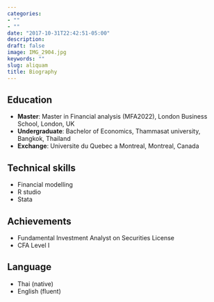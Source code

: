 ```yaml
---
categories:
- ""
- ""
date: "2017-10-31T22:42:51-05:00"
description: 
draft: false
image: IMG_2904.jpg
keywords: ""
slug: aliquam
title: Biography
---
```


## Education
- **Master**:         Master in Financial analysis (MFA2022), London Business School, London, UK
- **Undergraduate**:  Bachelor of Economics, Thammasat university, Bangkok, Thailand
- **Exchange**:       Universite du Quebec a Montreal, Montreal, Canada

## Technical skills
- Financial modelling
- R studio
- Stata

## Achievements
- Fundamental Investment Analyst on Securities License 
- CFA Level I

## Language
- Thai (native)
- English (fluent)


